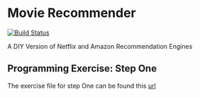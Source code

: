 # Movie Recommender

[![Build Status](https://travis-ci.com/kalsmic/MovieRecommender.svg?branch=main)](https://travis-ci.com/kalsmic/MovieRecommender)

A DIY Version of Netflix and Amazon Recommendation Engines

## Programming Exercise: Step One

The exercise file for step One can be found
this [url](https://d3c33hcgiwev3.cloudfront.net/_8a696bf590991573f964a819a5446746_Programming-Exercise---Step-One.pdf?Expires=1622764800&Signature=CUpC7CCsQ1ZDVCCegonTRwzPL0a1QHF3oIeuCTEI1HSX3Bf4fKNKrrGNdTNrrsKobi5JM7CPwtxAP-Ihw-AxLHVN00B-MEODRXf5x3FL6n~2KIZNzhc9D48spYmm6KUTACH86RntptXuRWS1AwwnWa2TVwHEn~b3xNyEivRmYR0_&Key-Pair-Id=APKAJLTNE6QMUY6HBC5A)
  